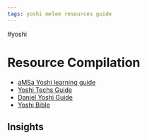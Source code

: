 ```yaml
---
tags: yoshi melee resources guide
---
```

#yoshi 

# Resource Compilation
- [aMSa Yoshi learning guide](https://youtube.com/playlist?list=PLssBmYCAcRdnt-k5OoLHVylMm9ehj0yy4&si=hvVj7Hlle64gxBxb)
- [Yoshi Techs Guide](https://youtu.be/h0ZlkLRLsl0?si=1roM-7S_7K4D7uuW)
- [Daniel Yoshi Guide](https://drive.google.com/drive/folders/1_7Fvfe5cfYvzZFQzxokMwW4KPYisgC5X)
- [Yoshi Bible](https://smashboards.com/threads/some-yoshi-information.351635/)

## Insights
